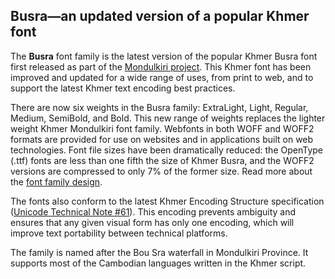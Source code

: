 <h2>Busra—an updated version of a popular Khmer font</h2>

The <strong>Busra</strong> font family is the latest version of the popular Khmer Busra font first released as part of the <a href="https://software.sil.org/mondulkiri/">Mondulkiri project</a>. This Khmer font has been improved and updated for a wide range of uses, from print to web, and to support the latest Khmer text encoding best practices.

There are now six weights in the Busra family: ExtraLight, Light, Regular, Medium, SemiBold, and Bold. This new range of weights replaces the lighter weight Khmer Mondulkiri font family. Webfonts in both WOFF and WOFF2 formats are provided for use on websites and in applications built on web technologies. Font file sizes have been dramatically reduced: the OpenType (.ttf) fonts are less than one fifth the size of Khmer Busra, and the WOFF2 versions are compressed to only 7% of the former size. Read more about the <a href="https://software.sil.org/busra/design/">font family design</a>.

The fonts also conform to the latest Khmer Encoding Structure specification (<a href=”https://www.unicode.org/notes/tn61-draft”>Unicode Technical Note #61</a>). This encoding prevents ambiguity and ensures that any given visual form has only one encoding, which will improve text portability between technical platforms.

The family is named after the Bou Sra waterfall in Mondulkiri Province. It supports most of the Cambodian languages written in the Khmer script.
